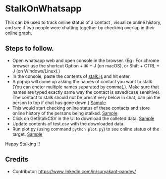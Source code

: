 # StalkOnWhatsapp

This can be used to track online status of a contact , visualize online history, and see if two people were chatting together by checking overlap in their online graph.

## Steps to follow.

- Open whatsapp web and open console in the browser. (Eg : For chrome browser use the shortcut Option + ⌘ + J (on macOS), or Shift + CTRL + J (on Windows/Linux).)
- In the console, paste the contents of [stalk.js](stalk.js) and hit enter.
- A popup will come up asking the names of contact you want to stalk. (You can eneter multiple names separated by comma(,). Make sure that names are typed exactly same way the contact is saved(case sensitive). The contact to stalk should not be presnt very below in chat, can pin the person to top if chat has gone down.) [Sample](/images/contactnames.png)
- This would start checking online status of these contacts and store online history of the persons being stalked. [Sample](/images/sample_data.png)
- Click on GetStalkCSV in the UI to download the colleted data. [Sample](/images/download.png)
- Update contents of test.csv with the downloaded data.
- Run plot.py (using command `python plot.py`) to see online status of the target. [Sample](/images/onlinegraph.png)

Happy Stalking !! 

## Credits
- Contributor: https://www.linkedin.com/in/suryakant-pandey/
